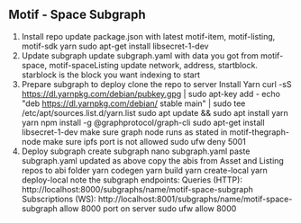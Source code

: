 ## Motif - Space Subgraph

1. Install repo
	update package.json with latest motif-item, motif-listing, motif-sdk
	yarn
	sudo apt-get install libsecret-1-dev
2. Update subgraph 
    update subgraph.yaml with data you got from motif-space, motif-spaceListing
		update network, address, startblock. 
		starblock is the block you want indexing to start
3. Prepare subgraph to deploy
	clone the repo to server
	Install Yarn
		curl -sS https://dl.yarnpkg.com/debian/pubkey.gpg | sudo apt-key add -
		echo "deb https://dl.yarnpkg.com/debian/ stable main" | sudo tee /etc/apt/sources.list.d/yarn.list
		sudo apt update && sudo apt install yarn
		yarn 
		npm install -g @graphprotocol/graph-cli
		sudo apt-get install libsecret-1-dev
	make sure graph node runs as stated in motif-thegraph-node
	make sure ipfs port is not allowed
		sudo ufw deny 5001 
4. Deploy subgraph
	create subgraph
		nano subgraph.yaml
		paste subgraph.yaml updated as above
	copy the abis from Asset and Listing repos to abi folder
	yarn codegen
	yarn build
	yarn create-local
	yarn deploy-local
	note the subgraph endpoints: 
		Queries (HTTP):     http://localhost:8000/subgraphs/name/motif-space-subgraph
		Subscriptions (WS): http://localhost:8001/subgraphs/name/motif-space-subgraph
	allow 8000 port on server
		sudo ufw allow 8000

 
